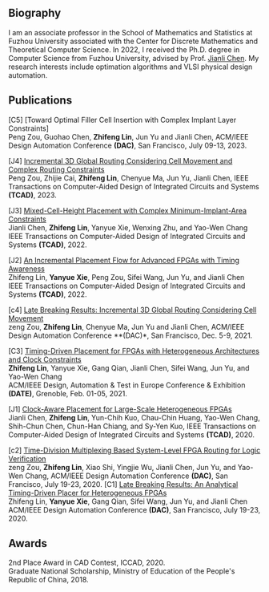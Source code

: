 ## Biography
I am an associate professor in the School of Mathematics and Statistics at Fuzhou University associated with the Center for Discrete Mathematics and Theoretical Computer Science. In 2022, I received the Ph.D. degree in Computer Science from Fuzhou University, advised by Prof. [Jianli Chen](https://sme.fudan.edu.cn/5f/c6/c31133a352198/page.htm). My research interests include optimation algorithms and VLSI physical design automation.


## Publications

[C5] [Toward Optimal Filler Cell Insertion with Complex Implant Layer Constraints]<br>
Peng Zou, Guohao Chen, **Zhifeng Lin**, Jun Yu and Jianli Chen, ACM/IEEE Design Automation Conference **(DAC)**, San Francisco, July 09-13, 2023.

[J4] [Incremental 3D Global Routing Considering Cell Movement and Complex Routing Constraints](https://ieeexplore.ieee.org/document/9904935)<br>
Peng Zou, Zhijie Cai, **Zhifeng Lin**, Chenyue Ma, Jun Yu, Jianli Chen, IEEE Transactions on Computer-Aided Design of Integrated Circuits and Systems **(TCAD)**, 2023. 

[J3] [Mixed-Cell-Height Placement with Complex Minimum-Implant-Area Constraints](https://ieeexplore.ieee.org/document/9647000)<br>
Jianli Chen, **Zhifeng Lin**, Yanyue Xie, Wenxing Zhu, and Yao-Wen Chang <br>
IEEE Transactions on Computer-Aided Design of Integrated Circuits and Systems **(TCAD)**, 2022.

[J2] [An Incremental Placement Flow for Advanced FPGAs with Timing Awareness](https://ieeexplore.ieee.org/document/9570778)<br>
Zhifeng Lin, **Yanyue Xie**, Peng Zou, Sifei Wang, Jun Yu, and Jianli Chen<br>
IEEE Transactions on Computer-Aided Design of Integrated Circuits and Systems **(TCAD)**, 2022.

[c4] [Late Breaking Results: Incremental 3D Global Routing Considering Cell Movement](https://ieeexplore.ieee.org/document/9586277)<br>
zeng Zou, **Zhifeng Lin**, Chenyue Ma, Jun Yu and Jianli Chen, ACM/IEEE Design Automation Conference **(DAC)*, San Francisco, Dec. 5-9, 2021. 

[C3] [Timing-Driven Placement for FPGAs with Heterogeneous Architectures and Clock Constraints](https://ieeexplore.ieee.org/document/9474054/)<br>
**Zhifeng Lin**, Yanyue Xie, Gang Qian, Jianli Chen, Sifei Wang, Jun Yu, and Yao-Wen Chang<br>
ACM/IEEE Design, Automation & Test in Europe Conference & Exhibition **(DATE)**, Grenoble, Feb. 01-05, 2021.

[J1] [Clock-Aware Placement for Large-Scale Heterogeneous FPGAs](https://ieeexplore.ieee.org/document/8967157)<br>
Jianli Chen, **Zhifeng Lin**, Yun-Chih Kuo, Chau-Chin Huang, Yao-Wen Chang, Shih-Chun Chen, Chun-Han Chiang, and Sy-Yen Kuo, IEEE Transactions on Computer-Aided Design of Integrated Circuits and Systems **(TCAD)**, 2020. 

[c2] [Time-Division Multiplexing Based System-Level FPGA Routing for Logic Verification](https://ieeexplore.ieee.org/document/9218569)<br>
zeng Zou, **Zhifeng Lin**, Xiao Shi, Yingjie Wu, Jianli Chen, Jun Yu, and Yao-Wen Chang, ACM/IEEE Design Automation Conference **(DAC)**, San Francisco, July 19-23, 2020. 
[C1] [Late Breaking Results: An Analytical Timing-Driven Placer for Heterogeneous FPGAs](https://ieeexplore.ieee.org/document/9218699/)<br>
Zhifeng Lin, **Yanyue Xie**, Gang Qian, Sifei Wang, Jun Yu, and Jianli Chen<br>
ACM/IEEE Design Automation Conference **(DAC)**, San Francisco, July 19-23, 2020. 


## Awards
2nd Place Award in CAD Contest, ICCAD, 2020.<br>
Graduate National Scholarship, Ministry of Education of the People's Republic of China, 2018.<br>
